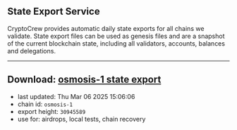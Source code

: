 ## State Export Service
CryptoCrew provides automatic daily state exports for all chains we validate. State export files can be used as genesis files and are a snapshot of the current blockchain state, including all validators, accounts, balances and delegations.

---
**Download: [osmosis-1 state export](https://dl-eu2.ccvalidators.com/SERVICE/osmosis/osmosis-1_export_30945589.json)**
---

- last updated: Thu Mar 06 2025 15:06:06
- chain id: `osmosis-1`
- export height: `30945589`
- use for: airdrops, local tests, chain recovery

